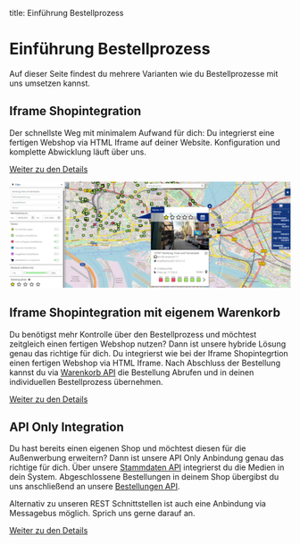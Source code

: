 title: Einführung Bestellprozess

# Einführung Bestellprozess

Auf dieser Seite findest du mehrere Varianten wie du Bestellprozesse mit uns umsetzen kannst.

## Iframe Shopintegration

Der schnellste Weg mit minimalem Aufwand für dich: Du integrierst eine fertigen Webshop via HTML Iframe auf deiner Website. Konfiguration und komplette Abwicklung läuft über uns.

[Weiter zu den Details](1_Iframe-Shopintegration.md)

[![Der Shop](shopui.png)](shopui.png)

## Iframe Shopintegration mit eigenem Warenkorb

Du benötigst mehr Kontrolle über den Bestellprozess und möchtest zeitgleich einen fertigen Webshop nutzen? Dann ist unsere hybride Lösung genau das richtige für dich. Du integrierst wie bei der Iframe Shopintegrtion einen fertigen Webshop via HTML Iframe. Nach Abschluss der Bestellung kannst du via [Warenkorb API](https://apim-jvb-we-prod.developer.azure-api.net/api-details#api=v0&operation=ruft-offene-warenk-rbe-aus-dem-shop-ab) die Bestellung Abrufen und in deinen individuellen Bestellprozess übernehmen.

[Weiter zu den Details](2_Iframe-Shopintegration-hybrid.md)

## API Only Integration

Du hast bereits einen eigenen Shop und möchtest diesen für die Außenwerbung erweitern? Dann ist unsere API Only Anbindung genau das richtige für dich. Über unsere [Stammdaten API](https://apim-jvb-we-prod.developer.azure-api.net/api-details#api=weischer-stammdaten-api-v3&operation=get-api-v3-grossflaechen-stellenart-stellenart) integrierst du die Medien in dein System. Abgeschlossene Bestellungen in deinem Shop übergibst du uns anschließend an unsere [Bestellungen API](https://apim-jvb-we-prod.developer.azure-api.net/api-details#api=order-api-v2&operation=get-api-v2-tenant-callback-bestellungen-bestellnummer).

Alternativ zu unseren REST Schnittstellen ist auch eine Anbindung via Messagebus möglich. Sprich uns gerne darauf an.

[Weiter zu den Details](3_API-only-integration.md)